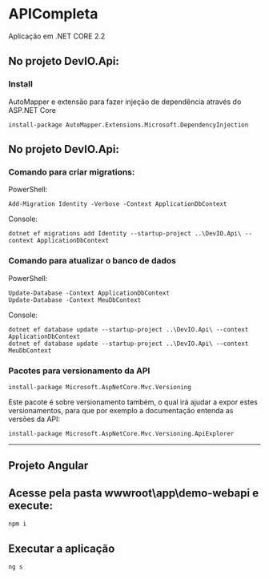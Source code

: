 # APICompleta
Aplicação em .NET CORE 2.2

## No projeto DevIO.Api:

### Install
AutoMapper e extensão para fazer injeção de dependência através do ASP.NET Core
```
install-package AutoMapper.Extensions.Microsoft.DependencyInjection
```

## No projeto DevIO.Api:

### Comando para criar migrations:
PowerShell:
```
Add-Migration Identity -Verbose -Context ApplicationDbContext
```
Console:
```
dotnet ef migrations add Identity --startup-project ..\DevIO.Api\ --context ApplicationDbContext
```

### Comando para atualizar o banco de dados
PowerShell:
```
Update-Database -Context ApplicationDbContext
Update-Database -Context MeuDbContext
```
Console:
```
dotnet ef database update --startup-project ..\DevIO.Api\ --context ApplicationDbContext
dotnet ef database update --startup-project ..\DevIO.Api\ --context MeuDbContext
```


### Pacotes para versionamento da API
```
install-package Microsoft.AspNetCore.Mvc.Versioning
```

Este pacote é sobre versionamento também, o qual irá ajudar a expor estes versionamentos, para que por exemplo a documentação entenda as versões da API:
```
install-package Microsoft.AspNetCore.Mvc.Versioning.ApiExplorer
```

------------------------------

## Projeto Angular

## Acesse pela pasta wwwroot\app\demo-webapi e execute:
```
npm i
```

## Executar a aplicação
```
ng s
```
